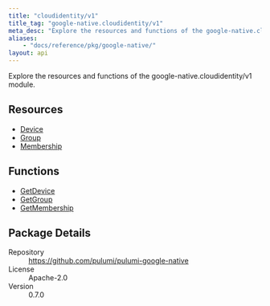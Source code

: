 ```yaml
---
title: "cloudidentity/v1"
title_tag: "google-native.cloudidentity/v1"
meta_desc: "Explore the resources and functions of the google-native.cloudidentity/v1 module."
aliases:
    - "docs/reference/pkg/google-native/"
layout: api
---
```


<!-- WARNING: this file was generated by Pulumi Docs Generator. -->
<!-- Do not edit by hand unless you're certain you know what you are doing! -->

Explore the resources and functions of the google-native.cloudidentity/v1 module.

<h2 id="resources">Resources</h2>
<ul class="api">
    <li><a href="device" title="Device"><span class="symbol resource"></span>Device</a></li>
    <li><a href="group" title="Group"><span class="symbol resource"></span>Group</a></li>
    <li><a href="membership" title="Membership"><span class="symbol resource"></span>Membership</a></li>
</ul>

<h2 id="functions">Functions</h2>
<ul class="api">
    <li><a href="getdevice" title="GetDevice"><span class="symbol function"></span>GetDevice</a></li>
    <li><a href="getgroup" title="GetGroup"><span class="symbol function"></span>GetGroup</a></li>
    <li><a href="getmembership" title="GetMembership"><span class="symbol function"></span>GetMembership</a></li>
</ul>

<h2 id="package-details">Package Details</h2>
<dl class="package-details">
	<dt>Repository</dt>
	<dd><a href="https://github.com/pulumi/pulumi-google-native">https://github.com/pulumi/pulumi-google-native</a></dd>
	<dt>License</dt>
	<dd>Apache-2.0</dd>
	<dt>Version</dt>
	<dd>0.7.0</dd>
</dl>

